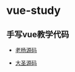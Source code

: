 # vue-study

## 手写vue教学代码

- [老杨源码](https://github.com/57code/vue-study/blob/web18-mvvm/src/kvue.js)

- [大圣源码](https://github.com/57code/vue-kkb)